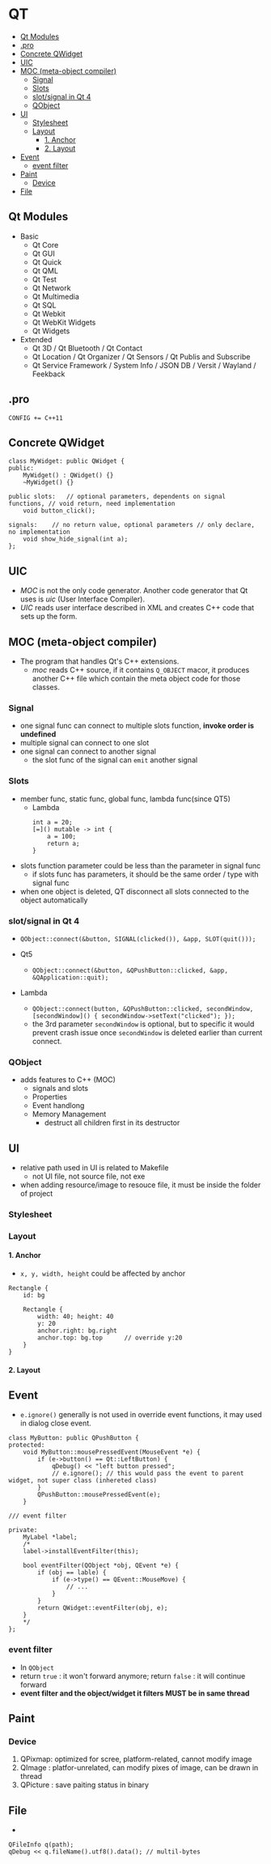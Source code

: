 # QT

<!-- MarkdownTOC autolink=true -->

- [Qt Modules](#qt-modules)
- [.pro](#pro)
- [Concrete QWidget](#concrete-qwidget)
- [UIC](#uic)
- [MOC \(meta-object compiler\)](#moc-meta-object-compiler)
	- [Signal](#signal)
	- [Slots](#slots)
	- [slot/signal in Qt 4](#slotsignal-in-qt-4)
	- [QObject](#qobject)
- [UI](#ui)
	- [Stylesheet](#stylesheet)
	- [Layout](#layout)
		- [1. Anchor](#1-anchor)
		- [2. Layout](#2-layout)
- [Event](#event)
	- [event filter](#event-filter)
- [Paint](#paint)
	- [Device](#device)
- [File](#file)

<!-- /MarkdownTOC -->

## Qt Modules

- Basic
  - Qt Core
  - Qt GUI
  - Qt Quick
  - Qt QML
  - Qt Test
  - Qt Network
  - Qt Multimedia
  - Qt SQL
  - Qt Webkit
  - Qt WebKit Widgets
  - Qt Widgets
- Extended
  - Qt 3D / Qt Bluetooth / Qt Contact
  - Qt Location / Qt Organizer / Qt Sensors / Qt Publis and Subscribe
  - Qt Service Framework / System Info / JSON DB / Versit / Wayland / Feekback

## .pro

```
CONFIG += C++11
```

## Concrete QWidget 

```
class MyWidget: public QWidget {
public:
	MyWidget() : QWidget() {}
	~MyWidget() {}

public slots:	// optional parameters, dependents on signal functions, // void return, need implementation
	void button_click();

signals: 	// no return value, optional parameters // only declare, no implementation
	void show_hide_signal(int a);
};
```

## UIC

- *MOC* is not the only code generator. Another code generator that Qt uses is *uic* (User Interface Compiler).
- *UIC* reads user interface described in XML and creates C++ code that sets up the form.


## MOC (meta-object compiler)

- The program that handles Qt's C++ extensions.
  - *moc* reads C++ source, if it contains `Q_OBJECT` macor, it produces another C++ file which contain the meta object code for those classes.



### Signal

- one signal func can connect to multiple slots function, **invoke order is undefined**
- multiple signal can connect to one slot
- one signal can connect to another signal
  - the slot func of the signal can `emit` another signal

### Slots

- member func, static func, global func, lambda func(since QT5)
  - Lambda
    ```
    int a = 20;
    [=]() mutable -> int {
    	a = 100;
    	return a;
    }
    ```
- slots function parameter could be less than the parameter in signal func
  - if slots func has parameters, it should be the same order / type with signal func
- when one object is deleted, QT disconnect all slots connected to the object automatically

### slot/signal in Qt 4

- `QObject::connect(&button, SIGNAL(clicked()), &app, SLOT(quit()));`

- Qt5
  - `QObject::connect(&button, &QPushButton::clicked, &app, &QApplication::quit);`

- Lambda
  - `QObject::connect(button, &QPushButton::clicked, secondWindow, [secondWindow]() {
  		secondWindow->setText("clicked");
  	});`
  - the 3rd parameter `secondWindow` is optional, but to specific it would prevent crash issue once `secondWindow` is deleted earlier than current connect.

### QObject

- adds features to C++ (MOC)
  - signals and slots
  - Properties
  - Event handlong
  - Memory Management
    - destruct all children first in its destructor

## UI

- relative path used in UI is related to Makefile
  - not UI file, not source file, not exe
- when adding resource/image to resouce file, it must be inside the folder of project

### Stylesheet

### Layout

#### 1. Anchor

- `x, y, width, height` could be affected by anchor
```
Rectangle {
	id: bg

	Rectangle {
		width: 40; height: 40
		y: 20
		anchor.right: bg.right
		anchor.top: bg.top 		// override y:20
	}
}
```

#### 2. Layout


## Event

- `e.ignore()` generally is not used in override event functions, it may used in dialog close event.

```
class MyButton: public QPushButton {
protected:
	void MyButton::mousePressedEvent(MouseEvent *e) {
		if (e->button() == Qt::LeftButton) {
			qDebug() << "left button pressed";
			// e.ignore(); // this would pass the event to parent widget, not super class (inhereted class)
		}
		QPushButton::mousePressedEvent(e);
	}

/// event filter

private: 
	MyLabel *label;
	/*
	label->installEventFilter(this);

	bool eventFilter(QObject *obj, QEvent *e) {
		if (obj == lable) {
			if (e->type() == QEvent::MouseMove) {
				// ...
			}
		}
		return QWidget::eventFilter(obj, e);
	}
	*/
};
```

### event filter

- In `QObject`
- return `true` : it won't forward anymore; return `false` : it will continue forward
- **event filter and the object/widget it filters MUST be in same thread**

## Paint


### Device

1. QPixmap: optimized for scree, platform-related, cannot modify image
2. QImage : platfor-unrelated, can modify pixes of image, can be drawn in thread
3. QPicture : save paiting status in binary

## File

- 
```
QFileInfo q(path);
qDebug << q.fileName().utf8().data(); // multil-bytes
```














